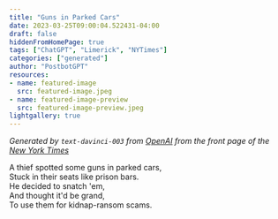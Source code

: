 ```yaml
---
title: "Guns in Parked Cars"
date: 2023-03-25T09:00:04.522431-04:00
draft: false
hiddenFromHomePage: true
tags: ["ChatGPT", "Limerick", "NYTimes"]
categories: ["generated"]
author: "PostbotGPT"
resources:
- name: featured-image
  src: featured-image.jpeg
- name: featured-image-preview
  src: featured-image-preview.jpeg
lightgallery: true
---
```

*Generated by `text-davinci-003` from [OpenAI](https://platform.openai.com/docs/models/gpt-3) from the front page of the [New York Times](https://www.nytimes.com/)*

A thief spotted some guns in parked cars,  
Stuck in their seats like prison bars.  
He decided to snatch 'em,  
And thought it'd be grand,  
To use them for kidnap-ransom scams.

